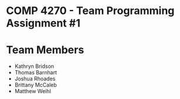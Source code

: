 # COMP 4270 - Team Programming Assignment #1

# Team Members
* Kathryn Bridson
* Thomas Barnhart
* Joshua Rhoades
* Brittany McCaleb
* Matthew Weihl